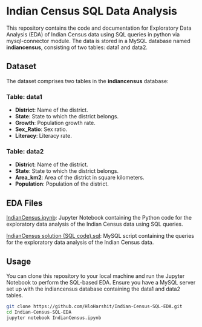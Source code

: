 # Indian Census SQL Data Analysis

This repository contains the code and documentation for Exploratory Data Analysis (EDA) of Indian Census data using SQL queries in python via mysql-connector module. The data is stored in a MySQL database named **indiancensus**, consisting of two tables: data1 and data2.

## Dataset

The dataset comprises two tables in the **indiancensus** database:

### Table: data1

- **District**: Name of the district.
- **State**: State to which the district belongs.
- **Growth**: Population growth rate.
- **Sex_Ratio**: Sex ratio.
- **Literacy**: Literacy rate.

### Table: data2

- **District**: Name of the district.
- **State**: State to which the district belongs.
- **Area_km2**: Area of the district in square kilometers.
- **Population**: Population of the district.

## EDA Files

[IndianCensus.ipynb](IndianCensus.ipynb): Jupyter Notebook containing the Python code for the exploratory data analysis of the Indian Census data using SQL queries.

[IndianCensus solution (SQL code).sql](IndianCensus%20solution%20(SQL%20code).sql): MySQL script containing the queries for the exploratory data analysis of the Indian Census data.


## Usage

You can clone this repository to your local machine and run the Jupyter Notebook to perform the SQL-based EDA. Ensure you have a MySQL server set up with the indiancensus database containing the data1 and data2 tables.

```bash
git clone https://github.com/HloHarshit/Indian-Census-SQL-EDA.git
cd Indian-Census-SQL-EDA
jupyter notebook IndianCensus.ipynb
```